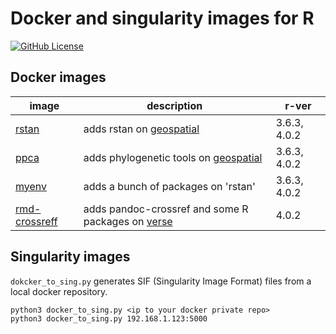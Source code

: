 # Docker and singularity images for R

[![GitHub License](https://img.shields.io/badge/license-MIT-green.svg)](https://opensource.org/licenses/MIT)


## Docker images

| image                                                                           | description                                                                                | r-ver        |
|---------------------------------------------------------------------------------|--------------------------------------------------------------------------------------------|--------------|
| [rstan](https://hub.docker.com/repository/docker/mattocci/rstan)                | adds rstan on [geospatial](https://hub.docker.com/r/rocker/geospatial)                     | 3.6.3, 4.0.2 |
| [ppca](https://hub.docker.com/repository/docker/mattocci/ppca)                  | adds phylogenetic tools on  [geospatial](https://hub.docker.com/r/rocker/geospatial)       | 3.6.3, 4.0.2 |
| [myenv](https://hub.docker.com/repository/docker/mattocci/myenv)                | adds a bunch of packages on 'rstan'                                                        | 3.6.3, 4.0.2 |
| [rmd-crossreff](https://hub.docker.com/repository/docker/mattocci/rmd-crossref) | adds pandoc-crossref and some R packages on [verse](https://hub.docker.com/r/rocker/verse) | 4.0.2        |

## Singularity images

`dokcker_to_sing.py` generates SIF (Singularity Image Format) files from a local docker
repository.

```
python3 docker_to_sing.py <ip to your docker private repo>
python3 docker_to_sing.py 192.168.1.123:5000   
```
